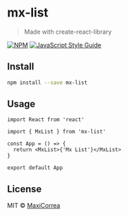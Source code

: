 # mx-list

> Made with create-react-library

[![NPM](https://img.shields.io/npm/v/mx-list.svg)](https://www.npmjs.com/package/mx-list) [![JavaScript Style Guide](https://img.shields.io/badge/code_style-standard-brightgreen.svg)](https://standardjs.com)

## Install

```bash
npm install --save mx-list
```

## Usage

```tsx
import React from 'react'

import { MxList } from 'mx-list'

const App = () => {
  return <MxList>{'Mx List'}</MxList>
}

export default App

```

## License

MIT © [MaxiCorrea](https://github.com/MaxiCorrea)
